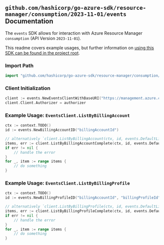 
## `github.com/hashicorp/go-azure-sdk/resource-manager/consumption/2023-11-01/events` Documentation

The `events` SDK allows for interaction with Azure Resource Manager `consumption` (API Version `2023-11-01`).

This readme covers example usages, but further information on [using this SDK can be found in the project root](https://github.com/hashicorp/go-azure-sdk/tree/main/docs).

### Import Path

```go
import "github.com/hashicorp/go-azure-sdk/resource-manager/consumption/2023-11-01/events"
```


### Client Initialization

```go
client := events.NewEventsClientWithBaseURI("https://management.azure.com")
client.Client.Authorizer = authorizer
```


### Example Usage: `EventsClient.ListByBillingAccount`

```go
ctx := context.TODO()
id := events.NewBillingAccountID("billingAccountId")

// alternatively `client.ListByBillingAccount(ctx, id, events.DefaultListByBillingAccountOperationOptions())` can be used to do batched pagination
items, err := client.ListByBillingAccountComplete(ctx, id, events.DefaultListByBillingAccountOperationOptions())
if err != nil {
	// handle the error
}
for _, item := range items {
	// do something
}
```


### Example Usage: `EventsClient.ListByBillingProfile`

```go
ctx := context.TODO()
id := events.NewBillingProfileID("billingAccountId", "billingProfileId")

// alternatively `client.ListByBillingProfile(ctx, id, events.DefaultListByBillingProfileOperationOptions())` can be used to do batched pagination
items, err := client.ListByBillingProfileComplete(ctx, id, events.DefaultListByBillingProfileOperationOptions())
if err != nil {
	// handle the error
}
for _, item := range items {
	// do something
}
```
